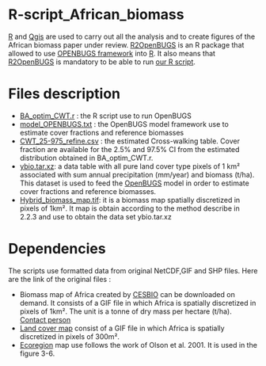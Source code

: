 # R-script_African_biomass
[R](https://cran.r-project.org/) and [Qgis](https://www.qgis.org/fr/site/) are used to carry out all the analysis and to create figures of the African biomass paper under review. [R2OpenBUGS](https://cran.r-project.org/web/packages/R2OpenBUGS/R2OpenBUGS.pdf) is an R package that allowed to use [OPENBUGS framework](http://www.openbugs.net/w/FrontPage) into [R](https://cran.r-project.org/). It also means that [R2OpenBUGS](https://cran.r-project.org/web/packages/R2OpenBUGS/R2OpenBUGS.pdf) is mandatory to be able to run [our R script](https://github.com/volarex84/R-script_African_biomass/blob/main/BA_optim_CWT.r).

# Files description

- [BA_optim_CWT.r](https://github.com/volarex84/R-script_African_biomass/blob/main/BA_optim_CWT.r) : the R script use to run OpenBUGS 
- [model_OPENBUGS.txt](https://github.com/volarex84/R-script_African_biomass/blob/main/model_OPENBUGS.txt) : the OpenBUGS model framework use to estimate cover fractions and reference biomasses
- [CWT_25-975_refine.csv](https://github.com/volarex84/R-script_African_biomass/blob/main/CWT_25-975_refine.csv) : the estimated Cross-walking table. Cover fraction are available for the 2.5% and 97.5% CI from the estimated distribution obtained in BA_optim_CWT.r. 
- [ybio.tar.xz](https://github.com/volarex84/R-script_African_biomass/blob/main/ybio.tar.xz): a data table with all pure land cover type pixels of 1 km² associated with sum annual precipitation (mm/year) and biomass (t/ha). This dataset is used to feed the [OpenBUGS](http://www.openbugs.net/w/FrontPage) model in order to estimate cover fractions and reference biomasses. 
- [Hybrid_biomass_map.tif](https://github.com/volarex84/R-script_African_biomass/blob/main/Hybrid_biomass_map.tif): it is a biomass map spatially discretized in pixels of 1km². It map is obtain according to the method describe in 2.2.3 and use to obtain the data set ybio.tar.xz 

# Dependencies
The scripts use formatted data from original NetCDF,GIF and SHP files. Here are the link of the original files :
- Biomass map of Africa created by [CESBIO](https://www.cesbio.cnrs.fr/) can be downloaded on demand. It consists of a GIF file in which Africa is spatially discretized in pixels of 1km². The unit is a tonne of dry mass per hectare (t/ha). [Contact person](thuy.letoan@cesbio.cnes.fr) 
- [Land cover map](http://www.esa-landcover-cci.org/) consist of a GIF file in which Africa is spatially discretized in pixels of 300m².
- [Ecoregion](https://databasin.org/datasets/68635d7c77f1475f9b6c1d1dbe0a4c4c/) map use follows the work of Olson et al. 2001. It is used in the figure 3-6.


